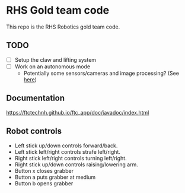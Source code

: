 # RHS Gold team code
This repo is the RHS Robotics gold team code.

## TODO
- [ ] Setup the claw and lifting system
- [ ] Work on an autonomous mode
  - Potentially some sensors/cameras and image processing? (See [here](http://ftc-docs.firstinspires.org/programming_resources/vision/tensorflow_pp_2022/tensorflow_pp_2022.html))

## Documentation

<https://ftctechnh.github.io/ftc_app/doc/javadoc/index.html>

## Robot controls


- Left stick up/down controls forward/back.
- Left stick left/right controls strafe left/right.
- Right stick left/right controls turning left/right.
- Right stick up/down controls raising/lowering arm.
- Button x closes grabber
- Button a puts grabber at medium
- Button b opens grabber